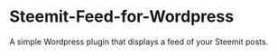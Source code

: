 # Steemit-Feed-for-Wordpress
A simple Wordpress plugin that displays a feed of your Steemit posts.

